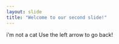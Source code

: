 ```yaml
---
layout: slide
title: "Welcome to our second slide!"
---
```

i'm not a cat
Use the left arrow to go back!
